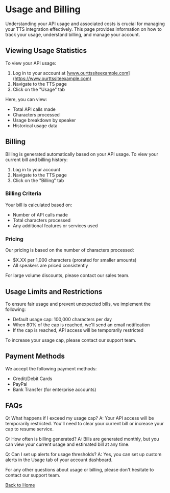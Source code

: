 # Usage and Billing

Understanding your API usage and associated costs is crucial for managing your TTS integration effectively. This page provides information on how to track your usage, understand billing, and manage your account.

## Viewing Usage Statistics

To view your API usage:

1. Log in to your account at [www.ourttssiteexample.com](https://www.ourttssiteexample.com)
2. Navigate to the TTS page
3. Click on the "Usage" tab

Here, you can view:
- Total API calls made
- Characters processed
- Usage breakdown by speaker
- Historical usage data

## Billing

Billing is generated automatically based on your API usage. To view your current bill and billing history:

1. Log in to your account
2. Navigate to the TTS page
3. Click on the "Billing" tab

### Billing Criteria

Your bill is calculated based on:
- Number of API calls made
- Total characters processed
- Any additional features or services used

### Pricing

Our pricing is based on the number of characters processed:

- $X.XX per 1,000 characters (prorated for smaller amounts)
- All speakers are priced consistently

For large volume discounts, please contact our sales team.

## Usage Limits and Restrictions

To ensure fair usage and prevent unexpected bills, we implement the following:

- Default usage cap: 100,000 characters per day
- When 80% of the cap is reached, we'll send an email notification
- If the cap is reached, API access will be temporarily restricted

To increase your usage cap, please contact our support team.

## Payment Methods

We accept the following payment methods:
- Credit/Debit Cards
- PayPal
- Bank Transfer (for enterprise accounts)

## FAQs

Q: What happens if I exceed my usage cap?
A: Your API access will be temporarily restricted. You'll need to clear your current bill or increase your cap to resume service.

Q: How often is billing generated?
A: Bills are generated monthly, but you can view your current usage and estimated bill at any time.

Q: Can I set up alerts for usage thresholds?
A: Yes, you can set up custom alerts in the Usage tab of your account dashboard.

For any other questions about usage or billing, please don't hesitate to contact our support team.

[Back to Home](../index.md)